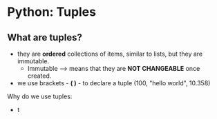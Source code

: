 # Python: Tuples

## What are tuples?
* they are __ordered__ collections of items, similar to lists, but they are immutable.
    * Immutable --> means that they are __NOT CHANGEABLE__ once created. 
* we use brackets - __( )__ - to declare a tuple
        (100, "hello world", 10.358)

Why do we use tuples:
* t

